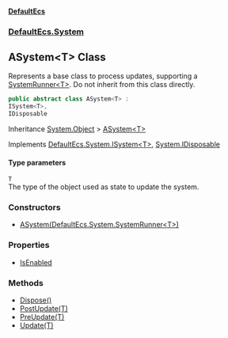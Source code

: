 #### [DefaultEcs](./index.md 'index')
### [DefaultEcs.System](./DefaultEcs-System.md 'DefaultEcs.System')
## ASystem&lt;T&gt; Class
Represents a base class to process updates, supporting a [SystemRunner&lt;T&gt;](./DefaultEcs-System-SystemRunner-T-.md 'DefaultEcs.System.SystemRunner&lt;T&gt;'). Do not inherit from this class directly.  
```C#
public abstract class ASystem<T> :
ISystem<T>,
IDisposable
```
Inheritance [System.Object](https://docs.microsoft.com/en-us/dotnet/api/System.Object 'System.Object') &gt; [ASystem&lt;T&gt;](./DefaultEcs-System-ASystem-T-.md 'DefaultEcs.System.ASystem&lt;T&gt;')  

Implements [DefaultEcs.System.ISystem&lt;](./DefaultEcs-System-ISystem-T-.md 'DefaultEcs.System.ISystem&lt;T&gt;')[T](#DefaultEcs-System-ASystem-T--T 'DefaultEcs.System.ASystem&lt;T&gt;.T')[&gt;](./DefaultEcs-System-ISystem-T-.md 'DefaultEcs.System.ISystem&lt;T&gt;'), [System.IDisposable](https://docs.microsoft.com/en-us/dotnet/api/System.IDisposable 'System.IDisposable')  
#### Type parameters
<a name='DefaultEcs-System-ASystem-T--T'></a>
`T`  
The type of the object used as state to update the system.  
  
### Constructors
- [ASystem(DefaultEcs.System.SystemRunner&lt;T&gt;)](./DefaultEcs-System-ASystem-T--ASystem(DefaultEcs-System-SystemRunner-T-).md 'DefaultEcs.System.ASystem&lt;T&gt;.ASystem(DefaultEcs.System.SystemRunner&lt;T&gt;)')
### Properties
- [IsEnabled](./DefaultEcs-System-ASystem-T--IsEnabled.md 'DefaultEcs.System.ASystem&lt;T&gt;.IsEnabled')
### Methods
- [Dispose()](./DefaultEcs-System-ASystem-T--Dispose().md 'DefaultEcs.System.ASystem&lt;T&gt;.Dispose()')
- [PostUpdate(T)](./DefaultEcs-System-ASystem-T--PostUpdate(T).md 'DefaultEcs.System.ASystem&lt;T&gt;.PostUpdate(T)')
- [PreUpdate(T)](./DefaultEcs-System-ASystem-T--PreUpdate(T).md 'DefaultEcs.System.ASystem&lt;T&gt;.PreUpdate(T)')
- [Update(T)](./DefaultEcs-System-ASystem-T--Update(T).md 'DefaultEcs.System.ASystem&lt;T&gt;.Update(T)')
